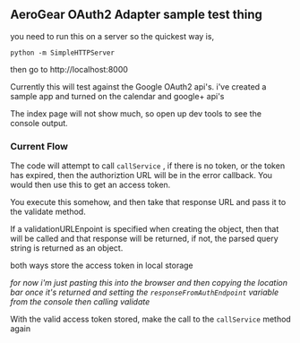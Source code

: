 ## AeroGear OAuth2 Adapter sample test thing

you need to run this on a server so the quickest way is,

    python -m SimpleHTTPServer

then go to http://localhost:8000

Currently this will test against the Google OAuth2 api's.  i've created a sample app and turned on the calendar and google+ api's

The index page will not show much, so open up dev tools to see the console output.


### Current Flow

The code will attempt to call `callService` , if there is no token, or the token has expired, then the authoriztion URL will be in the error callback. You would then use this to get an access token.

You execute this somehow, and then take that response URL and pass it to the validate method.

If a validationURLEnpoint is specified when creating the object, then that will be called and that response will be returned, if not, the parsed query string is returned as an object.

both ways store the access token in local storage

_for now i'm just pasting this into the browser and then copying the location bar once it's returned and setting the `responseFromAuthEndpoint` variable from the console then calling validate_


With the valid access token stored,  make the call to the `callService` method again
